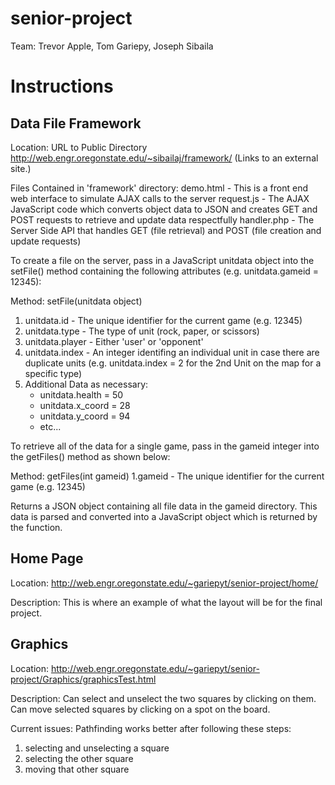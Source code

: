 # senior-project
Team: Trevor Apple, Tom Gariepy, Joseph Sibaila

# Instructions

Data File Framework
----------------------------------------------------------------------------------
Location:
URL to Public Directory
http://web.engr.oregonstate.edu/~sibailaj/framework/ (Links to an external site.)

Files Contained in 'framework' directory:
demo.html - This is a front end web interface to simulate AJAX calls to the server
request.js - The AJAX JavaScript code which converts object data to JSON and creates GET and POST requests to retrieve and update data respectfully
handler.php - The Server Side API that handles GET (file retrieval) and POST (file creation and update requests)

To create a file on the server, pass in a JavaScript unitdata object into the setFile() method containing the following attributes (e.g. unitdata.gameid = 12345):

Method: setFile(unitdata object)
1. unitdata.id - The unique identifier for the current game (e.g. 12345)
2. unitdata.type - The type of unit (rock, paper, or scissors)
3. unitdata.player - Either 'user' or 'opponent'
4. unitdata.index - An integer identifing an individual unit in case there are duplicate units
           (e.g. unitdata.index = 2 for the 2nd Unit on the map for a specific type)
5. Additional Data as necessary:
   - unitdata.health = 50
   - unitdata.x_coord = 28
   - unitdata.y_coord = 94
   - etc...

To retrieve all of the data for a single game, pass in the gameid integer into the
getFiles() method as shown below:

Method: getFiles(int gameid)
1.gameid - The unique identifier for the current game (e.g. 12345)

Returns a JSON object containing all file data in the gameid directory. This data is
parsed and converted into a JavaScript object which is returned by the function.




Home Page
----------------------------------------------------------------------------------
Location:
http://web.engr.oregonstate.edu/~gariepyt/senior-project/home/

Description:
This is where an example of what the layout will be for the final project. 




Graphics
----------------------------------------------------------------------------------
Location:
http://web.engr.oregonstate.edu/~gariepyt/senior-project/Graphics/graphicsTest.html

Description:
Can select and unselect the two squares by clicking on them.
Can move selected squares by clicking on a spot on the board.

Current issues:
Pathfinding works better after following these steps:
  1) selecting and unselecting a square
  2) selecting the other square
  3) moving that other square
